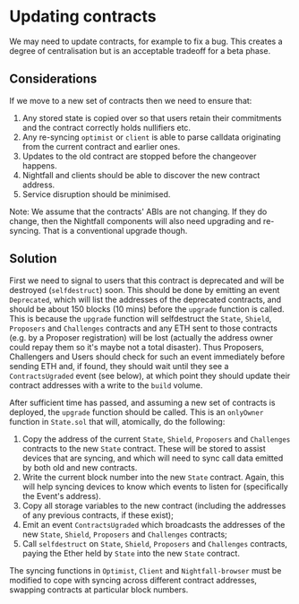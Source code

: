 # Updating contracts

We may need to update contracts, for example to fix a bug. This creates a degree of
centralisation but is an acceptable tradeoff for a beta phase.

## Considerations

If we move to a new set of contracts then we need to ensure that:

1. Any stored state is copied over so that users retain their commitments and the contract
correctly holds nullifiers etc.
1. Any re-syncing `optimist` or `client` is able to parse calldata originating from the
current contract and earlier ones.
1. Updates to the old contract are stopped before the changeover happens.
1. Nightfall and clients should be able to discover the new contract address.
1. Service disruption should be minimised.

Note: We assume that the contracts' ABIs are not changing. If they do change, then the
Nightfall components will also need upgrading and re-syncing. That is a conventional upgrade though.

## Solution

First we need to signal to users that this contract is deprecated and will be destroyed (`selfdestruct`)
soon. This should be done by emitting an event `Deprecated`, which will list the addresses of the
deprecated contracts, and should be about 150 blocks (10 mins) before the `upgrade` function is called.
This is because the `upgrade` function will selfdestruct the `State`, `Shield`, `Proposers` and `Challenges`
contracts and any ETH sent to those contracts (e.g. by a Proposer registration) will be lost (actually
the address owner could repay them so it's maybe not a total disaster). Thus Proposers, Challengers and
Users should check for such an event immediately before sending ETH and, if found, they should wait until
they see a `ContractsUgraded` event (see below), at which point they should update their contract addresses
with a write to the `build` volume.

After sufficient time has passed, and assuming a new set of contracts is deployed, the `upgrade` function
should be called.  This is an `onlyOwner` function in `State.sol` that will, atomically, do the following:
1. Copy the address of the current `State`, `Shield`, `Proposers` and `Challenges` contracts to the new `State` contract.
These will be stored to assist devices that are syncing, and which will need to sync call data emitted by both old
and new contracts.
1. Write the current block number into the new `State` contract. Again, this will help syncing devices
to know which events to listen for (specifically the Event's address).
1. Copy all storage variables to the new contract (including the addresses of any previous contracts, if these exist);
1. Emit an event `ContractsUgraded` which broadcasts the addresses of the new `State`, `Shield`, `Proposers`
and `Challenges` contracts;
1. Call `selfdestruct` on `State`, `Shield`, `Proposers` and `Challenges` contracts, paying the Ether held by
`State` into the new `State` contract.

The syncing functions in `Optimist`, `Client` and `Nightfall-browser` must be modified to cope with
syncing across different contract addresses, swapping contracts at particular block numbers.

